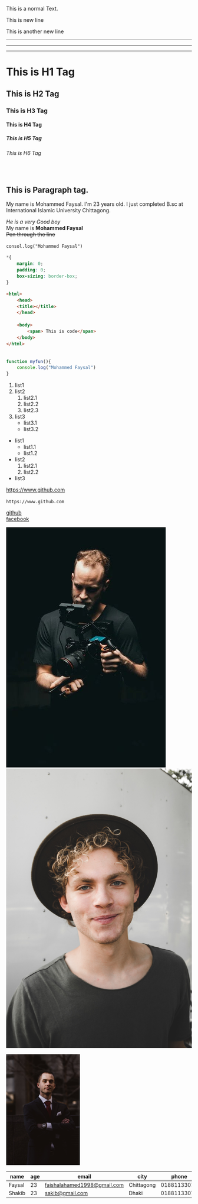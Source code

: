 <!--Comment-->
<p>This is a normal Text.</p>
<p>This is new line</p>
<p>This is another new line</p>

---
---
---

# This is H1 Tag
## This is H2 Tag
### This is H3 Tag
#### This is H4 Tag
##### This is H5 Tag
###### This is H6 Tag

<br>

## This is Paragraph tag.
<p>My name is Mohammed Faysal. I'm 23 years old. I just completed B.sc at International Islamic University Chittagong.</p>

_He is a very Good boy_  
My name is __Mohammed Faysal__  
~~Pen through the line~~

`consol.log("Mohammed Faysal")`

```css
*{
    margin: 0;
    padding: 0;
    box-sizing: border-box;
}
```
```html
<html>
    <head>
    <title></title>
    </head>

    <body>
        <span> This is code</span>
    </body>
</html>
```
```javascript

function myfun(){
    console.log("Mohammed Faysal")
}

```

1. list1
2. list2
    1. list2.1
    2. list2.2
    3. list2.3
3. list3
    - list3.1
    - list3.2



- list1
    - list1.1
    - list1.2
- list2
    1. list2.1
    2. list2.2
- list3


https://www.github.com 

`https://www.github.com`

[github](https://www.github.com)  
[facebook][facebook]



[facebook]: https//www.facebook.com


![alt text](./image/pic01.jpg)
![alt text](./image/pic02.jpg)

<img src="./image/pic03.jpg" width="200" height="300" title="This is Pic3">

| name | age | email | city | phone |
| --- | ---- | ---- | ---- | ---- |
| Faysal | 23 | faishalahamed1998@gmail.com | Chittagong | 01881133078 |
| Shakib | 23 | sakib@gmail.com | Dhaki | 01881133078 |

